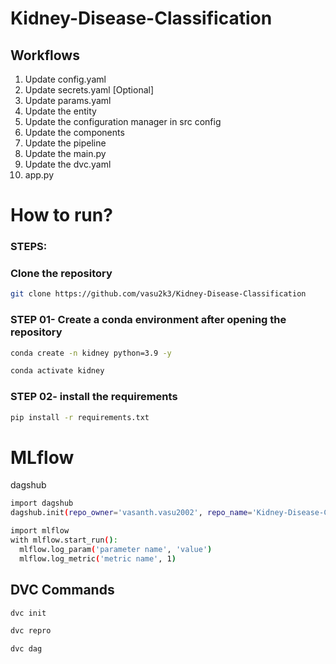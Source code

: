 # Kidney-Disease-Classification

## Workflows

1. Update config.yaml
2. Update secrets.yaml [Optional]
3. Update params.yaml
4. Update the entity
5. Update the configuration manager in src config
6. Update the components
7. Update the pipeline 
8. Update the main.py
9. Update the dvc.yaml
10. app.py

# How to run?
### STEPS:

### Clone the repository
```bash
git clone https://github.com/vasu2k3/Kidney-Disease-Classification
```
### STEP 01- Create a conda environment after opening the repository
```bash
conda create -n kidney python=3.9 -y
```
```bash
conda activate kidney
```

### STEP 02- install the requirements
```bash
pip install -r requirements.txt
```

# MLflow
dagshub

```bash
import dagshub
dagshub.init(repo_owner='vasanth.vasu2002', repo_name='Kidney-Disease-Classification', mlflow=True)

import mlflow
with mlflow.start_run():
  mlflow.log_param('parameter name', 'value')
  mlflow.log_metric('metric name', 1)
```
## DVC Commands
```bash 
dvc init
```
```bash
dvc repro
```
```bash
dvc dag
```
